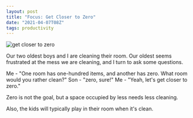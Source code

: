 ```yaml
---
layout: post
title: "Focus: Get Closer to Zero"
date: "2021-04-07T08Z"
tags: productivity
---
```


![get closer to zero](./some-sketch.png)

Our two oldest boys and I are cleaning their room. Our oldest seems frustrated at the mess we are cleaning, and I turn to ask some questions.

Me - "One room has one-hundred items, and another has zero. What room would you rather clean?"
Son - "zero, sure!"
Me - "Yeah, let's get closer to zero."

Zero is not the goal, but a space occupied by less needs less cleaning.

Also, the kids will typically play in their room when it's clean.
